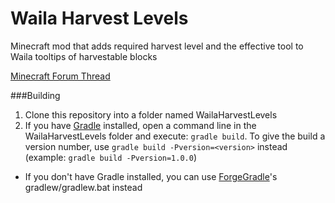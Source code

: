 Waila Harvest Levels
====================

Minecraft mod that adds required harvest level and the effective tool to Waila tooltips of harvestable blocks

[Minecraft Forum Thread]()

###Building

1. Clone this repository into a folder named WailaHarvestLevels
2. If you have [Gradle](http://www.gradle.org/) installed, open a command line in the WailaHarvestLevels folder and execute: ```gradle build```. To give the build a version number, use ```gradle build -Pversion=<version>``` instead (example: ```gradle build -Pversion=1.0.0```)
 * If you don't have Gradle installed, you can use [ForgeGradle](http://www.minecraftforge.net/forum/index.php?topic=14048.0)'s gradlew/gradlew.bat instead